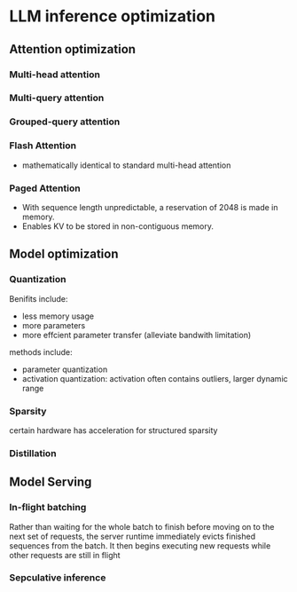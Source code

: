 # LLM inference optimization

## Attention optimization

### Multi-head attention

### Multi-query attention

### Grouped-query attention

### Flash Attention

- mathematically identical to standard multi-head attention

### Paged Attention

- With sequence length unpredictable, a reservation of 2048 is made in memory.
- Enables KV to be stored in non-contiguous memory.


##  Model optimization

### Quantization

Benifits include:
- less memory usage
- more parameters
- more effcient parameter transfer (alleviate bandwith limitation)

methods include:
- parameter quantization
- activation quantization: activation often contains outliers, larger dynamic range

### Sparsity

certain hardware has acceleration for structured sparsity

### Distillation


## Model Serving

### In-flight batching
Rather than waiting for the whole batch to finish before moving on to the next set of requests, the server runtime immediately evicts finished sequences from the batch. It then begins executing new requests while other requests are still in flight

### Sepculative inference
